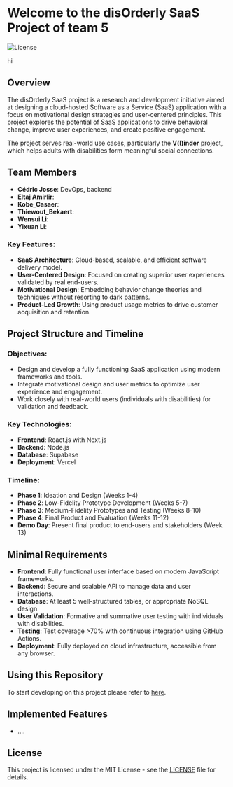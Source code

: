 # Welcome to the disOrderly SaaS Project of team 5

![License](https://img.shields.io/badge/license-MIT-blue)

hi

## Overview

The disOrderly SaaS project is a research and development initiative aimed at designing a cloud-hosted Software as a Service (SaaS) application with a focus on motivational design strategies and user-centered principles. This project explores the potential of SaaS applications to drive behavioral change, improve user experiences, and create positive engagement.

The project serves real-world use cases, particularly the **V(l)inder** project, which helps adults with disabilities form meaningful social connections.

## Team Members
- **Cédric Josse**: DevOps, backend
- **Eltaj Amirlir**: 
- **Kobe_Casaer**:
- **Thiewout_Bekaert**: 
- **Wensui Li**:
- **Yixuan Li**:


### Key Features:
- **SaaS Architecture**: Cloud-based, scalable, and efficient software delivery model.
- **User-Centered Design**: Focused on creating superior user experiences validated by real end-users.
- **Motivational Design**: Embedding behavior change theories and techniques without resorting to dark patterns.
- **Product-Led Growth**: Using product usage metrics to drive customer acquisition and retention.

## Project Structure and Timeline

### Objectives:
- Design and develop a fully functioning SaaS application using modern frameworks and tools.
- Integrate motivational design and user metrics to optimize user experience and engagement.
- Work closely with real-world users (individuals with disabilities) for validation and feedback.

### Key Technologies:
- **Frontend**: React.js with Next.js
- **Backend**: Node.js
- **Database**: Supabase
- **Deployment**: Vercel

### Timeline:
- **Phase 1**: Ideation and Design (Weeks 1-4)
- **Phase 2**: Low-Fidelity Prototype Development (Weeks 5-7)
- **Phase 3**: Medium-Fidelity Prototypes and Testing (Weeks 8-10)
- **Phase 4**: Final Product and Evaluation (Weeks 11-12)
- **Demo Day**: Present final product to end-users and stakeholders (Week 13)

## Minimal Requirements

- **Frontend**: Fully functional user interface based on modern JavaScript frameworks.
- **Backend**: Secure and scalable API to manage data and user interactions.
- **Database**: At least 5 well-structured tables, or appropriate NoSQL design.
- **User Validation**: Formative and summative user testing with individuals with disabilities.
- **Testing**: Test coverage >70% with continuous integration using GitHub Actions.
- **Deployment**: Fully deployed on cloud infrastructure, accessible from any browser.

## Using this Repository

To start developing on this project please refer to [here](vlinder/README.md).

## Implemented Features

- ....



## License
This project is licensed under the MIT License - see the [LICENSE](LICENSE) file for details.

